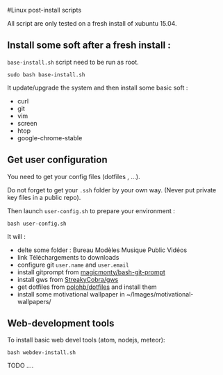 #Linux post-install scripts

All script are only tested on a fresh install of xubuntu 15.04.

## Install some soft after a fresh install :

`base-install.sh` script need to be run as root.
```
sudo bash base-install.sh
```
It update/upgrade the system and then install some basic soft :
* curl
* git
* vim
* screen
* htop
* google-chrome-stable


## Get user configuration

You need to get your config files (dotfiles , ...).

Do not forget to get your `.ssh` folder by your own way.
(Never put private key files in a public repo).

Then launch `user-config.sh` to prepare your environment :
```
bash user-config.sh
```
It will :
* delte some folder : Bureau Modèles Musique Public Vidéos
* link Téléchargements to downloads
* configure git `user.name` and `user.email`
* install gitprompt from [magicmonty/bash-git-prompt](git@github.com:magicmonty/bash-git-prompt.git)
* install gws from [StreakyCobra/gws](git@github.com:StreakyCobra/gws.git)
* get dotfiles from [polohb/dotfiles](https://github.com/polohb/dotfiles) and install them
* install some motivational wallpaper in ~/Images/motivational-wallpapers/

## Web-development tools
To install basic web devel tools (atom, nodejs, meteor):

```
bash webdev-install.sh
```

TODO ....
